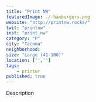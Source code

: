 ```yaml
---
title: "Print NW"
featuredImage: ./-hamburgers.png
website: "http://printnw.rocks/"
twit: "printnw"
inst: "print_nw"
category: "P"
city: "Tacoma"
neighborhood:
size: "Large (41-100)"
location: ['','']
tags:
    - printer
published: true
---
```


Description
